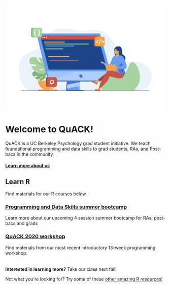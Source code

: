 
![image](code.jpeg)

# Welcome to QuACK!
QuACK is a UC Berkeley Psychology grad student initiative. We teach foundational programming and data skills to grad students, RAs, and Post-bacs in the community.

#### [Learn more about us](https://ucb-psychology-quack.github.io/site/about/about)

## Learn R
Find materials for our R courses below

### [Programming and Data Skills summer bootcamp](https://ucb-psychology-quack.github.io/site/summer_bootcamp/bootcamp)
Learn more about our upcoming 4 session summer bootcamp for RAs, post-bacs and grads
### [QuACK 2020 workshop](https://ucb-psychology-quack.github.io/site/QuACK2020/QuACK_2020)
Find materials from our most recent introductory 13-week programming workshop. 
<br />
<br />
<br />
**Interested in learning more?** Take our class next fall!

Not what you're looking for? Try some of these [other amazing R resources!](https://ucb-psychology-quack.github.io/site/resources/resources) 
